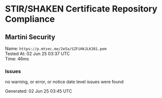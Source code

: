 # STIR/SHAKEN Certificate Repository Compliance

## Martini Security

Name: `https://p.mtsec.me/2e5a/SZFiHkJLK381.pem`\
Tested At: 02 Jun 25 03:37 UTC\
Time: 46ms

### Issues

no warning, or error, or notice date level issues were found

Generated: 02 Jun 25 03:45 UTC